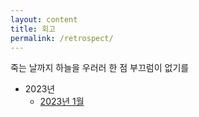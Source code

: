 ```yaml
---
layout: content
title: 회고
permalink: /retrospect/
---
```


죽는 날까지 하늘을 우러러 한 점 부끄럼이 없기를

- 2023년
    - [2023년 1월](https://parkhuiwo0.github.io)
